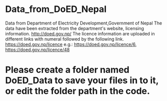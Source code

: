 # Data_from_DoED_Nepal
Data from Department of Electricity Development,Government of Nepal
The data have been extracted from the department's website, licensing information.
http://doed.gov.np/
The licence information are uploaded in different links with numeral followed by the following link.
https://doed.gov.np/licence
e.g.: https://doed.gov.np/licence/6, https://doed.gov.np/licence/48

# Please create a folder named DoED_Data to save your files in to it, or edit the folder path in the code.
